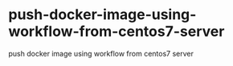 # push-docker-image-using-workflow-from-centos7-server
push docker image using workflow from centos7 server
